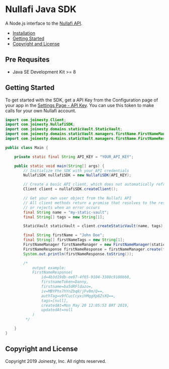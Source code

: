 Nullafi Java SDK
===============

A Node.js interface to the [Nullafi API](http://enterprise-api.nullafi.com/docs).

- [Installation](#installation)
- [Getting Started](#getting-started)
- [Copyright and License](#copyright-and-license)

<!-- END doctoc generated TOC please keep comment here to allow auto update -->

Pre Requsites
------------

- Java SE Development Kit >= 8 

Getting Started
---------------

To get started with the SDK, get a API Key from the Configuration page
of your app in the [Settings Page - API Key][settings-api-key].
You can use this token to make calls for your own Nullafi account.

```java
import com.joinesty.Client;
import com.joinesty.NullafiSDK;
import com.joinesty.domains.staticVault.StaticVault;
import com.joinesty.domains.staticVault.managers.firstName.FirstNameManager;
import com.joinesty.domains.staticVault.managers.firstName.FirstNameResponse;

public class Main {

    private static final String API_KEY = "YOUR_API_KEY";

    public static void main(String[] args) {
        // Initialize the SDK with your API credentials
        NullafiSDK nullafiSDK = new NullafiSDK(API_KEY);

        // Create a basic API client, which does not automatically refresh the access token
        Client client = nullafiSDK.createClient();

        // Get your own user object from the Nullafi API
        // All client methods return a promise that resolves to the results of the API call,
        // or rejects when an error occurs
        final String name = "my-static-vault";
        final String[] tags = new String[1];

        StaticVault staticVault = client.createStaticVault(name, tags);

        final String firstName = "John Doe";
        final String[] firstNameTags = new String[1];
        FirstNameManager firstNameManager = new FirstNameManager(staticVault);
        FirstNameResponse firstNameResponse = firstNameManager.create(firstName, firstNameTags);
        System.out.println(firstNameResponse.toString());

        /*
            output example:
            FirstNameResponse(
                id=4b3d19db-ee07-4f65-9104-3380c9180bb8,
                firstnameToken=Danny,
                firstname=ba5dRFldazo=,
                iv=MBYPhs7hYnZbq8/jFv8m/Q==,
                authTag=v9fCucCcyxihMqgXp8ZsXQ==,
                tags=[null],
                createdAt=Mon May 20 12:05:53 BRT 2019,
                updatedAt=null
            )
         */

    }
}

```

[settings-api-key]: https://dashboard.nullafi.com/admin/settings/api


Copyright and License
---------------------

Copyright 2019 Joinesty, Inc. All rights reserved.
